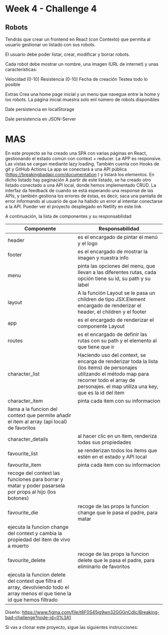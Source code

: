# Week 4 - Challenge 4

## Robots

Tendrás que crear un frontend en React (con Contexto) que permita al usuario gestionar un listado con sus robots.

El usuario debe poder listar, crear, modificar y borrar robots.

Cada robot debe mostrar un nombre, una imagen (URL de internet) y unas características:

Velocidad (0-10)
Resistencia (0-10)
Fecha de creación
Testea todo lo posible

Extras
Crea una home page inicial y un menu que navegue entre la home y los robots. La página inicial muestra solo enl número de robots disponibles

Dale persistencia en localStorage

Dale persistencia en JSON-Server

# MAS

En este proyecto se ha creado una SPA con varias páginas en React, gestionando el estado común con context + reducer. La APP es responsive.
Las vistas se cargan mediante lazy loading.
También cuenta con Hooks de git y GitHub Actions
La app se conectará a una API pública (https://breakingbadapi.com/documentation ) y listará los elementos. En dicho listado hay paginación
A partir de este listado, se ha creado otro listado conectado a una API local, donde hemos implementado CRUD.
La interfaz da feedback de cuando se está esperando una response de las APIs, y también gestiona los errores de éstas, es decir, saca una pantalla de error informando al usuario de que ha habido un error al intentar conectarse a la API.
Pueder ver el proyecto desplegado en Netlify en este link

A continuación, la lista de componentes y su responsabilidad

| Componente                                                                                                                       | Responsabilidad                                                                                                                                                                                              |
| -------------------------------------------------------------------------------------------------------------------------------- | ------------------------------------------------------------------------------------------------------------------------------------------------------------------------------------------------------------ |
| header                                                                                                                           | es el encargado de pintar el menú y el logo                                                                                                                                                                  |
| footer                                                                                                                           | es el encargado de mostrar la imagen y nuestra info                                                                                                                                                          |
| menu                                                                                                                             | pinta las opciones del menu, que llevan a las diferentes rutas, cada opción tiene su id, su path y su label                                                                                                  |
| layout                                                                                                                           | A la función Layout se le pasa un children de tipo JSX.Element encargado de renderizar el header, el children y el footer                                                                                    |
| app                                                                                                                              | es el encargado de renderizar el componente Layout                                                                                                                                                           |
| routes                                                                                                                           | es el encargado de definir las rutas con su path y el elemento al que tiene que ir                                                                                                                           |
| character_list                                                                                                                   | Haciendo uso del context, se encarga de renderizar toda la lista (los ítems) de personajes utilizando el método map para recorrer todo el array de personajes. el map utiliza una key, que es la id del item |
| character_item                                                                                                                   | pinta cada item con su informacion                                                                                                                                                                           |
| llama a la funcion del context que permite añadir el item al array (api local) de favoritos                                      |
| character_details                                                                                                                | al hacer clic en un ítem, renderiza todas sus propiedades                                                                                                                                                    |
| favourite_list                                                                                                                   | se renderizan todos los ítems que estén en el estado y API local                                                                                                                                             |
| favourite_item                                                                                                                   | pinta cada item con su informacion                                                                                                                                                                           |
| recoge del context las funciones para borrar y matar y poder pasarsela por props al hijo (los botones)                           |
| favourite_die                                                                                                                    | recoge de las props la funcion change que le pasa el padre, para matar                                                                                                                                       |
| ejecuta la funcion change del context y cambia la propiedad del item de vivo a muerto                                            |
| favourite_delete                                                                                                                 | recoge de las props la funcion delete que le pasa el padre, para eliminarlo de favoritos                                                                                                                     |
| ejecuta la funcion delete del context que filtra el array, devolviendo todo el array menos el que tiene la id que hemos filtrado |

Diseño:
https://www.figma.com/file/t8F0S45jg9wn32GGGnCdIc/Breaking-bad-challenge?node-id=0%3A1

Si vas a clonar este proyecto, sigue las siguientes instrucciones:
